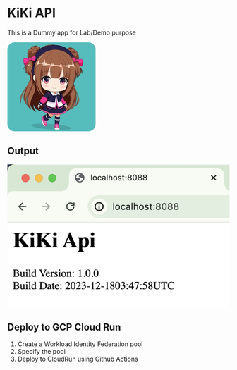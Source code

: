 # KiKi API

This is a Dummy app for Lab/Demo purpose

![Alt text](assets/chibigirl.png)

## Output
![Alt text](assets/image.png)

## Deploy to GCP Cloud Run
1. Create a Workload Identity Federation pool
2. Specify the pool
3. Deploy to CloudRun using Github Actions

